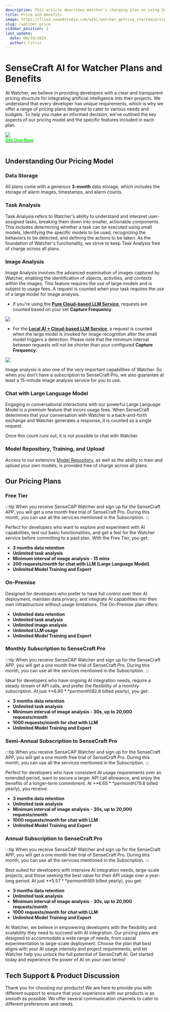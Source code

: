 ```yaml
---
description: This article describes Watcher's charging plan on using SenseCraft AI.
title: Price and Benefits
image: https://files.seeedstudio.com/wiki/watcher_getting_started/price_month_simpler.png
slug: /watcher_price
sidebar_position: 2
last_update:
  date: 08/19/2024
  author: Citric
---
```


# SenseCraft AI for Watcher Plans and Benefits

At Watcher, we believe in providing developers with a clear and transparent pricing structure for integrating artificial intelligence into their projects. We understand that every developer has unique requirements, which is why we offer a range of pricing plans designed to cater to various needs and budgets. To help you make an informed decision, we've outlined the key aspects of our pricing model and the specific features included in each plan.

<div style={{textAlign:'center'}}><img src="https://files.seeedstudio.com/wiki/watcher_getting_started/price_month_simpler.png" style={{width:1000, height:'auto'}}/></div>


<div class="get_one_now_container" style={{textAlign: 'center'}}>
    <a class="get_one_now_item" href="https://www.seeedstudio.com/SenseCAP-Watcher-W1-A-p-5979.html">
            <strong><span><font color={'FFFFFF'} size={"4"}> Get One Now</font></span></strong>
    </a>
</div><br />

## Understanding Our Pricing Model

### Data Storage

All plans come with a generous **3-month** data storage, which includes the storage of alarm images, timestamps, and alarm counts.

### Task Analysis

Task Analysis refers to Watcher's ability to understand and interpret user-assigned tasks, breaking them down into smaller, actionable components. This includes determining whether a task can be executed using small models, identifying the specific models to be used, recognizing the behaviors to be detected, and defining the actions to be taken. As the foundation of Watcher's functionality, we strive to keep Task Analysis free of charge across all plans.

### Image Analysis

Image Analysis involves the advanced examination of images captured by Watcher, enabling the identification of objects, activities, and contexts within the images. This feature requires the use of large models and is subject to usage fees. A request is counted when your task requires the use of a large model for image analysis.

- If you're using the **[Pure Cloud-based LLM Service](https://wiki.seeedstudio.com/getting_started_with_watcher_task/#pure-cloud-based-llm-service)**, requests are counted based on your set **Capture Frequency**.

<div style={{textAlign:'center'}}><img src="https://files.seeedstudio.com/wiki/watcher_getting_started/llm-app.png" style={{width:1000, height:'auto'}}/></div>

- For the **[Local AI + Cloud-based LLM Service](https://wiki.seeedstudio.com/getting_started_with_watcher_task/#local-ai--cloud-based-llm-service)**, a request is counted when the large model is invoked for image recognition after the small model triggers a detection. Please note that the minimum interval between requests will not be shorter than your configured **Capture Frequency**.

<div style={{textAlign:'center'}}><img src="https://files.seeedstudio.com/wiki/watcher_getting_started/local_llm-app.png" style={{width:1000, height:'auto'}}/></div>

Image analysis is also one of the very important capabilities of Watcher. So when you don't have a subscription to SenseCraft Pro, we also guarantee at least a 15-minute image analysis service for you to use.

### Chat with Large Language Model

Engaging in conversational interactions with our powerful Large Language Model is a premium feature that incurs usage fees. When SenseCraft determines that your conversation with Watcher is a back-and-forth exchange and Watcher generates a response, it is counted as a single request.

Once this count runs out, it is not possible to chat with Watcher.

### Model Repository, Training, and Upload

Access to our extensive [Model Repository](https://sensecraft.seeed.cc/ai/#/model?redirect=%2Fdevice), as well as the ability to train and upload your own models, is provided free of charge across all plans.

## Our Pricing Plans

### Free Tier

:::tip
When you receive SenseCAP Watcher and sign up for the SenseCraft APP, you will get a one month free trial of SenseCraft Pro. During this month, you can use all the services mentioned in the Subscription.
:::

Perfect for developers who want to explore and experiment with AI capabilities, test out basic functionalities, and get a feel for the Watcher service before committing to a paid plan. With the Free Tier, you get:

- **3 months data retention**
- **Unlimited task analysis**
- **Minimum interval of image analysis - 15 mins**
- **200 requests/month for chat with LLM (Large Language Model)**
- **Unlimited Model Training and Export**

### On-Premise

Designed for developers who prefer to have full control over their AI deployment, maintain data privacy, and integrate AI capabilities into their own infrastructure without usage limitations. The On-Premise plan offers:

- **Unlimited data retention**
- **Unlimited task analysis**
- **Unlimited image analysis**
- **Unlimited LLM usage**
- **Unlimited Model Training and Export**

### Monthly Subscription to SenseCraft Pro

:::tip
When you receive SenseCAP Watcher and sign up for the SenseCraft APP, you will get a one month free trial of SenseCraft Pro. During this month, you can use all the services mentioned in the Subscription.
:::

Ideal for developers who have ongoing AI integration needs, require a steady stream of API calls, and prefer the flexibility of a monthly subscription. At just **$6.90** per month ($82.8 billed yearly), you get:

- **3 months data retention**
- **Unlimited task analysis**
- **Minimum interval of image analysis - 30s, up to 20,000 requests/month**
- **1000 requests/month for chat with LLM**
- **Unlimited Model Training and Export**

### Semi-Annual Subscription to SenseCraft Pro

:::tip
When you receive SenseCAP Watcher and sign up for the SenseCraft APP, you will get a one month free trial of SenseCraft Pro. During this month, you can use all the services mentioned in the Subscription.
:::

Perfect for developers who have consistent AI usage requirements over an extended period, want to secure a larger API call allowance, and enjoy the benefits of a longer-term commitment. At **$6.65** per month ($79.8 billed yearly), you receive:

- **3 months data retention**
- **Unlimited task analysis**
- **Minimum interval of image analysis - 30s, up to 20,000 requests/month**
- **1000 requests/month for chat with LLM**
- **Unlimited Model Training and Export**

### Annual Subscription to SenseCraft Pro

:::tip
When you receive SenseCAP Watcher and sign up for the SenseCraft APP, you will get a one month free trial of SenseCraft Pro. During this month, you can use all the services mentioned in the Subscription.
:::

Best suited for developers with intensive AI integration needs, large-scale projects, and those seeking the best value for their API usage over a year-long period. At just **$5.57** per month ($69 billed yearly), you get:

- **3 months data retention**
- **Unlimited task analysis**
- **Minimum interval of image analysis - 30s, up to 20,000 requests/month**
- **1000 requests/month for chat with LLM**
- **Unlimited Model Training and Export**


At Watcher, we believe in empowering developers with the flexibility and scalability they need to succeed with AI integration. Our pricing plans are designed to accommodate a wide range of needs, from casual experimentation to large-scale deployment. Choose the plan that best aligns with your AI usage intensity and project requirements, and let Watcher help you unlock the full potential of SenseCraft AI. Get started today and experience the power of AI on your own terms!

## Tech Support & Product Discussion

Thank you for choosing our products! We are here to provide you with different support to ensure that your experience with our products is as smooth as possible. We offer several communication channels to cater to different preferences and needs.

<div class="table-center">
  <div class="button_tech_support_container">
  <a href="https://forum.seeedstudio.com/" class="button_forum"></a> 
  <a href="https://www.seeedstudio.com/contacts" class="button_email"></a>
  </div>

  <div class="button_tech_support_container">
  <a href="https://discord.gg/eWkprNDMU7" class="button_discord"></a> 
  <a href="https://github.com/Seeed-Studio/wiki-documents/discussions/69" class="button_discussion"></a>
  </div>
</div>

